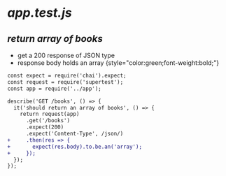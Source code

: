 # *app.test.js*

<div class="smaller">

## *return array of books*

* get a 200 response of JSON type
* response body holds an array {style="color:green;font-weight:bold;"}

</div>

<div class="row">
<div class="cell-4">

```diff
const expect = require('chai').expect;
const request = require('supertest');
const app = require('../app');

describe('GET /books', () => {
  it('should return an array of books', () => {
    return request(app)
      .get('/books')
      .expect(200)
      .expect('Content-Type', /json/)
+     .then(res => {
+       expect(res.body).to.be.an('array');
+     });
  });
});
```

</div>
</div>